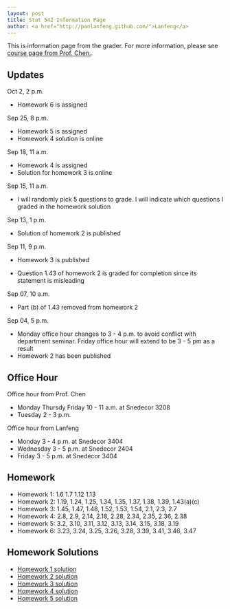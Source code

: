 ```yaml
---
layout: post
title: Stat 542 Information Page
author: <a href="http://panlanfeng.github.com/">Lanfeng</a>
---
```

This is information page from the grader. For more information, please see [course page from Prof. Chen.](http://www.public.iastate.edu/~songchen/ST542-2013.htm).

## Updates
Oct 2, 2 p.m.

 - Homework 6 is assigned

Sep 25, 8 p.m.

 - Homework 5 is assigned
 - Homework 4 solution is online

Sep 18, 11 a.m.  

 - Homework 4 is assigned
 - Solution for homework 3 is online
 
Sep 15, 11 a.m.

 - I will randomly pick 5 questions to grade. I will indicate which questions I graded in the homework solution  

Sep 13, 1 p.m.

 - Solution of homework 2 is published

Sep 11, 9 p.m.
 
 - Homework 3 is published

 - Question 1.43 of homework 2 is graded for completion since its statement is misleading

Sep 07, 10 a.m.

 - Part (b) of 1.43 removed from homework 2


Sep 04, 5 p.m.  

 - Monday office hour changes to 3 - 4 p.m. to avoid conflict with department seminar. Friday office hour will extend to be 3 - 5 pm as a result
 - Homework 2 has been published


## Office Hour
Office hour from Prof. Chen

 - Monday Thursdy Friday 10 - 11 a.m. at Snedecor 3208 
 - Tuesday 2 - 3 p.m.

Office hour from Lanfeng

 - Monday 3 - 4 p.m. at Snedecor 3404
 - Wednesday 3 - 5 p.m. at Snedecor 2404
 - Friday 3 - 5 p.m. at Snedecor 3404

## Homework  
 - Homework 1: 1.6 1.7 1.12 1.13
 - Homework 2: 1.19, 1.24, 1.25, 1.34, 1.35, 1.37, 1.38, 1.39, 1.43(a)(c) 
 - Homework 3: 1.45, 1.47, 1.48, 1.52, 1.53, 1.54, 2.1, 2.3, 2.7
 - Homework 4: 2.8, 2.9, 2.14, 2.18, 2.28, 2.34, 2.35, 2.36, 2.38
 - Homework 5: 3.2, 3.10, 3.11, 3.12, 3.13, 3.14, 3.15, 3.18, 3.19
 - Homework 6: 3.23, 3.24, 3.25, 3.26, 3.28, 3.39, 3.41, 3.46, 3.47  
 
## Homework Solutions
 - [Homework 1 solution](http://www.public.iastate.edu/~pan/doc/stat542/stat542_hw1.pdf)
 - [Homework 2 solution](http://www.public.iastate.edu/~pan/doc/stat542/stat542_hw2.pdf)
 - [Homework 3 solution](http://www.public.iastate.edu/~pan/doc/stat542/stat542_hw3.pdf)
 - [Homework 4 solution](http://www.public.iastate.edu/~pan/doc/stat542/stat542_hw4.pdf)
 - [Homework 5 solution](http://www.public.iastate.edu/~pan/doc/stat542/stat542_hw5.pdf)





